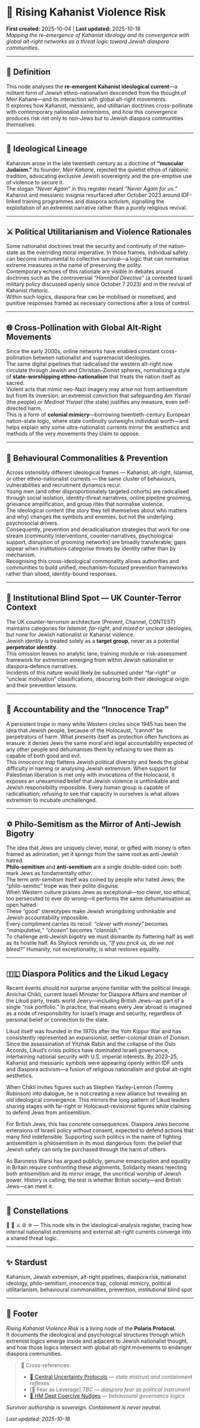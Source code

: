 # 🕎 Rising Kahanist Violence Risk  
**First created:** 2025-10-04 | **Last updated:** 2025-10-18  
*Mapping the re-emergence of Kahanist ideology and its convergence with global alt-right networks as a threat logic toward Jewish diaspora communities.*

---

## 📖 Definition  

This node analyses the **re-emergent Kahanist ideological current**—a militant form of Jewish ethno-nationalism descended from the thought of Meir Kahane—and its interaction with global alt-right movements.  
It explores how Kahanist, messianic, and utilitarian doctrines cross-pollinate with contemporary nationalist extremisms, and how this convergence produces risk not only to non-Jews but to Jewish diaspora communities themselves.  

---

## 🧩 Ideological Lineage  

Kahanism arose in the late twentieth century as a doctrine of **“muscular Judaism.”**  Its founder, *Meir Kahane*, rejected the quietist ethos of rabbinic tradition, advocating exclusive Jewish sovereignty and the pre-emptive use of violence to secure it.  
The slogan *“Never Again”* in this register meant *“Never Again for us.”*  
Kahanist and messianic insignia resurfaced after October 2023 around IDF-linked training programmes and diaspora activism, signalling the exploitation of an extremist narrative rather than a purely religious revival.

---

## ⚔️ Political Utilitarianism and Violence Rationales  

Some nationalist doctrines treat the security and continuity of the nation-state as the overriding moral imperative.  In those frames, individual safety can become instrumental to collective survival—a logic that can normalise extreme measures in the name of preserving the polity.  
Contemporary echoes of this rationale are visible in debates around doctrines such as the controversial *“Hannibal Directive”* (a contested Israeli military policy discussed openly since October 7 2023) and in the revival of Kahanist rhetoric.  
Within such logics, diaspora fear can be mobilised or monetised, and punitive responses framed as necessary corrections after a loss of control.

---

## 🌐 Cross-Pollination with Global Alt-Right Movements  

Since the early 2000s, online networks have enabled constant cross-pollination between nationalist and supremacist ideologies.  
The same digital pipelines that radicalised the western alt-right now circulate through Jewish and Christian-Zionist spheres, normalising a style of **state-worshipping ethno-nationalism** that treats the nation itself as sacred.  
Violent acts that mimic neo-Nazi imagery may arise not from antisemitism but from its inversion: an extremist conviction that safeguarding *Am Yisrael* (the people) or *Medinat Yisrael* (the state) justifies any measure, even self-directed harm.  
This is a form of **colonial mimicry**—borrowing twentieth-century European nation-state logic, where state continuity outweighs individual worth—and helps explain why some ultra-nationalist currents mirror the aesthetics and methods of the very movements they claim to oppose.

---

## 🧭 Behavioural Commonalities & Prevention  

Across ostensibly different ideological frames — Kahanist, alt-right, Islamist, or other ethno-nationalist currents — the same cluster of behaviours, vulnerabilities and recruitment dynamics recur.  
Young men (and other disproportionately targeted cohorts) are radicalised through social isolation, identity-threat narratives, online pipeline grooming, grievance amplification, and group rites that normalise violence.  
The ideological content (the story they tell themselves about who matters and why) changes the symbols and enemies, but not the underlying psychosocial drivers.  
Consequently, prevention and deradicalisation strategies that work for one stream (community interventions, counter-narratives, psychological support, disruption of grooming networks) are broadly transferable; gaps appear when institutions categorise threats by identity rather than by mechanism.  
Recognising this cross-ideological commonality allows authorities and communities to build unified, mechanism-focused prevention frameworks rather than siloed, identity-bound responses.

---

## 🧱 Institutional Blind Spot — UK Counter-Terror Context  

The UK counter-terrorism architecture (Prevent, Channel, CONTEST) maintains categories for *Islamist*, *far-right*, and *mixed or unclear* ideologies, but none for Jewish nationalist or Kahanist violence.  
Jewish identity is treated solely as a **target group**, never as a potential **perpetrator identity**.  
This omission leaves no analytic lane, training module or risk-assessment framework for extremism emerging from within Jewish nationalist or diaspora-defence narratives.  
Incidents of this nature would likely be subsumed under “far-right” or “unclear motivation” classifications, obscuring both their ideological origin and their prevention lessons.

---

## 🧭 Accountability and the “Innocence Trap”  

A persistent trope in many white Western circles since 1945 has been the idea that Jewish people, because of the Holocaust, “cannot” be perpetrators of harm.  What presents itself as protection often functions as erasure: it denies Jews the same moral and legal accountability expected of any other people and dehumanises them by refusing to see them as capable of both good and evil.  
This *innocence trap* flattens Jewish political diversity and feeds the global difficulty in naming or analysing Jewish extremism.  When support for Palestinian liberation is met only with invocations of the Holocaust, it exposes an unexamined belief that Jewish violence is unthinkable and Jewish responsibility impossible.  Every human group is capable of radicalisation; refusing to see that capacity in ourselves is what allows extremism to incubate unchallenged.

---

## ✡️ Philo-Semitism as the Mirror of Anti-Jewish Bigotry  

The idea that Jews are uniquely clever, moral, or gifted with money is often framed as admiration, yet it springs from the same root as anti-Jewish hatred.  
**Philo-semitism** and **anti-semitism** are a single double-sided coin: both mark Jews as fundamentally *other.*  
The term *anti-semitism* itself was coined by people who hated Jews; the “philo-semitic” trope was their polite disguise.  
When Western culture praises Jews as exceptional—too clever, too ethical, too persecuted to ever do wrong—it performs the same dehumanisation as open hatred.  
These “good” stereotypes make Jewish wrongdoing unthinkable and Jewish accountability impossible.  
Every compliment carries its recoil: *“clever with money”* becomes *“manipulative,”* *“chosen”* becomes *“clannish.”*  
To challenge anti-Jewish bigotry we must dismantle its flattering half as well as its hostile half.  As Shylock reminds us, *“If you prick us, do we not bleed?”*  Humanity, not exceptionality, is what restores equality.  

---

## 🇮🇱 Diaspora Politics and the Likud Legacy  

Recent events should not surprise anyone familiar with the political lineage.  Amichai Chikli, current Israeli Minister for Diaspora Affairs and member of the Likud party, treats world Jewry—including British Jews—as part of a single “risk portfolio.”  In practice, that means every Jew abroad is imagined as a node of responsibility for Israel’s image and security, regardless of personal belief or connection to the state.

Likud itself was founded in the 1970s after the Yom Kippur War and has consistently represented an expansionist, settler-colonial strain of Zionism.  Since the assassination of Yitzhak Rabin and the collapse of the Oslo Accords, Likud’s crisis politics have dominated Israeli governance, intertwining national security with U.S. imperial interests.  By 2023–25, Kahanist and messianic symbols were appearing openly within IDF units and diaspora activism—a fusion of religious nationalism and global alt-right aesthetics.

When Chikli invites figures such as Stephen Yaxley-Lennon (Tommy Robinson) into dialogue, he is not creating a new alliance but revealing an old ideological convergence.  This mirrors the long pattern of Likud leaders sharing stages with far-right or Holocaust-revisionist figures while claiming to defend Jews from antisemitism.

For British Jews, this has concrete consequences.  Diaspora Jews become extensions of Israeli policy without consent, expected to defend actions that many find indefensible.  Supporting such politics in the name of fighting antisemitism is philosemitism in its most dangerous form: the belief that Jewish safety can only be purchased through the harm of others.

As Baroness Warsi has argued publicly, genuine emancipation and equality in Britain require confronting these alignments.  Solidarity means rejecting both antisemitism and its mirror image, the uncritical worship of Jewish power.  History is calling; the test is whether British society—and British Jews—can meet it.

---

## 🌌 Constellations  

🕎 🧩 ⚔️ 🌐 ✡️ — This node sits in the ideological-analysis register, tracing how internal nationalist extremisms and external alt-right currents converge into a shared threat logic.

---

## ✨ Stardust  

Kahanism, Jewish extremism, alt-right pipelines, diaspora risk, nationalist ideology, philo-semitism, innocence trap, colonial mimicry, political utilitarianism, behavioural commonalities, prevention, institutional blind spot

---

## 🏮 Footer  

*Rising Kahanist Violence Risk* is a living node of the **Polaris Protocol.**  
It documents the ideological and psychological structures through which extremist logics emerge inside and adjacent to Jewish nationalist thought, and how those logics intersect with global alt-right movements to endanger diaspora communities.  

> 📡 Cross-references:
> 
> - [🧿 Central Uncertainty Protocols](./🧿_central_uncertainty_protocols.md) — *state mistrust and containment reflexes*   
> - [🕎 Fear as Leverage] *TBC* — *diaspora fear as political instrument*   
> - [🧠 HM Dept Coercive Nudges](../../🪄_Expression_Of_Norms/🧠_HM_Dept_Coercive_Nudges/README.md) — *behavioural governance logics*   

*Survivor authorship is sovereign.  Containment is never neutral.*  

_Last updated: 2025-10-18_
